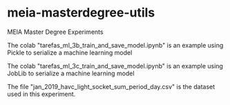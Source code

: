 # meia-masterdegree-utils
MEIA Master Degree Experiments

The colab "tarefas_ml_3b_train_and_save_model.ipynb" is an example using Pickle to serialize a machine learning model

The colab "tarefas_ml_3c_train_and_save_model.ipynb" is an example using JobLib to serialize a machine learning model

The file "jan_2019_havc_light_socket_sum_period_day.csv" is the dataset used in this experiment.
